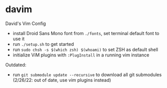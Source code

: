 # davim

David's Vim Config

- install Droid Sans Mono font from `./fonts`, set terminal default font to use it
- run `./setup.sh` to get started
- run `sudo chsh -s $(which zsh) $(whoami)` to set ZSH as default shell
- initialize ViM plugins with `:PlugInstall` in a running vim instance


Outdated:
- run `git submodule update --recursive` to download all git submodules (2/26/22: out of date, use vim plugins instead)
